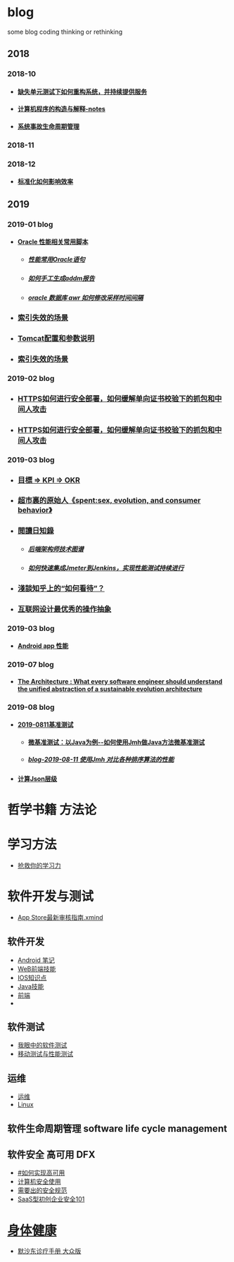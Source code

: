 # blog
some blog coding thinking or rethinking
## 2018
### 2018-10
+ #### [缺失单元测试下如何重构系统，并持续提供服务](/2018/10/10.24.1.md)
+ #### [计算机程序的构造与解释-notes](/2018/10/10.31.1.md)
+ #### [系统事故生命周期管理](/2018/10/10.23.2.md)
### 2018-11
### 2018-12
+ #### [标准化如何影响效率](/2018/12/12.13.md) 
## 2019
### 2019-01 blog
+ ####  [Oracle 性能相关常用脚本](/2019/1/15.md)
    + ##### [性能常用Oracle语句](/2019/1/13.1.md)
    + ##### [如何手工生成addm报告](/2019/1/12.1.md)
    + ##### [oracle 数据库 awr 如何修改采样时间间隔](/2019/1/8.md)
+ ### [索引失效的场景](/2019/1/12.md)   
+ ### [Tomcat配置和参数说明](/2019/1/9.md) 
+ ### [索引失效的场景](/2019/1/12.md)
### 2019-02 blog
+ ### [HTTPS如何进行安全部署，如何缓解单向证书校验下的抓包和中间人攻击](/2019/2/28.md)
+ ### [HTTPS如何进行安全部署，如何缓解单向证书校验下的抓包和中间人攻击](/2019/2/28.md)
### 2019-03 blog
+ ### [ 目標 => KPI => OKR](/2019/3/19.md)
+ ### [  超市裏的原始人《spent:sex, evolution, and consumer behavior》](/2019/2/12.md)
+ ### [ 閲讀日知錄](/2019/2/19.md)
  + ##### [后端架构师技术图谱](/2019/3/22.md)
  + ##### [如何快速集成Jmeter到Jenkins，实现性能测试持续进行](/2019/3/26.md)
+ ### [淺談知乎上的“如何看待”？](/2019/3/10.md)  
+ ### [互联网设计最优秀的操作抽象](/2019/3/6.2.md) 
### 2019-03 blog
+ #### [ Android app  性能](/2019/4/3.md)
### 2019-07 blog
+ #### [ The Architecture : What every software engineer should understand the unified abstraction of a sustainable evolution architecture](/2019/7/21.md)
### 2019-08 blog
+ ####  [2019-0811基准测试](/2019/8/11.md)
  + ####  [微基准测试：以Java为例--如何使用Jmh做Java方法微基准测试](/2019/8/11.1.md)
  + ##### [blog-2019-08-11  使用Jmh 对比各种排序算法的性能](/2019/8/11.2.md)
+ #### [计算Json层级](/2019/8/13.md)



# 哲学书籍 方法论

# 学习方法
+ [抢救你的学习力](https://github.com/PeterXiao/blog/tree/master/2019/3/files/%E6%8A%A2%E6%95%91%E4%BD%A0%E7%9A%84%E5%AD%A6%E4%B9%A0%E5%8A%9B)

# 软件开发与测试
+ [App Store最新审核指南.xmind](https://github.com/PeterXiao/blog/blob/master/2019/3/files/App%20Store%E6%9C%80%E6%96%B0%E5%AE%A1%E6%A0%B8%E6%8C%87%E5%8D%97.xmind)

## 软件开发
+ [Android 笔记](https://github.com/PeterXiao/blog/blob/master/2019/3/files/Android%E7%AC%94%E8%AE%B0.xmind)
+ [WeB前端技能](https://github.com/PeterXiao/blog/blob/master/2019/3/files/Web%E5%89%8D%E7%AB%AF%E6%8A%80%E8%83%BD%E6%A0%91.xmind)
+ [IOS知识点](https://github.com/PeterXiao/blog/blob/master/2019/3/files/iOS%E7%9F%A5%E8%AF%86%E7%82%B9.xmind)
+ [Java技能](https://github.com/PeterXiao/blog/blob/master/2019/3/files/%E8%81%8C%E8%83%BD%E5%9C%B0%E5%9B%BE-Java.xmind)
+ [前端](https://github.com/PeterXiao/blog/tree/master/2019/3/files/%E5%89%8D%E7%AB%AF)
+ []()
## 软件测试
+ [我眼中的软件测试](https://github.com/PeterXiao/blog/blob/master/2019/3/files/%E6%88%91%E7%9C%BC%E4%B8%AD%E7%9A%84%E6%B5%8B%E8%AF%95.xmind)
+ [移动测试与性能测试](https://github.com/PeterXiao/blog/tree/master/2019/3/files/%E6%B5%8B%E8%AF%95)

## 运维

+ [运维](https://github.com/PeterXiao/blog/blob/master/2019/3/files/%E8%BF%90%E7%BB%B4%E5%B7%A5%E4%BD%9C.xmind)
+ [Linux](https://github.com/PeterXiao/blog/tree/master/2019/3/files/linux)
## 软件生命周期管理 software life cycle management




## 软件安全 高可用 DFX
+ [#如何实现高可用](https://github.com/PeterXiao/blog/blob/master/2019/3/3.3.md)
+ [计算机安全使用](https://github.com/PeterXiao/blog/blob/master/2019/3/files/%E8%AE%A1%E7%AE%97%E6%9C%BA%E5%AE%89%E5%85%A8%E4%BD%BF%E7%94%A8.xmind)
+ [需要出的安全规范](https://github.com/PeterXiao/blog/blob/master/2019/3/files/%E9%9C%80%E8%A6%81%E5%87%BA%E7%9A%84%E5%AE%89%E5%85%A8%E8%A7%84%E8%8C%830.01.xmind)
+ [SaaS型初创企业安全101](https://github.com/forter/security-101-for-saas-startups/blob/chinese/readme.md)


# [身体健康]()

+ [默沙东诊疗手册 大众版](https://www.msdmanuals.com/zh/%E9%A6%96%E9%A1%B5)
